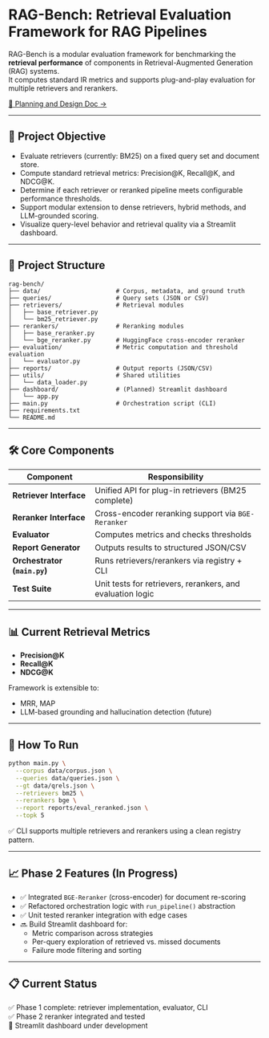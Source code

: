 # RAG-Bench: Retrieval Evaluation Framework for RAG Pipelines

RAG-Bench is a modular evaluation framework for benchmarking the **retrieval performance** of components in Retrieval-Augmented Generation (RAG) systems.  
It computes standard IR metrics and supports plug-and-play evaluation for multiple retrievers and rerankers.

[📄 Planning and Design Doc →](https://docs.google.com/document/d/1vuv3pliy8DV-ipau8KcpQVdp-q1hpTLvozZq0eNrvfA/edit?usp=sharing)

---

## 🎯 Project Objective

- Evaluate retrievers (currently: BM25) on a fixed query set and document store.
- Compute standard retrieval metrics: Precision@K, Recall@K, and NDCG@K.
- Determine if each retriever or reranked pipeline meets configurable performance thresholds.
- Support modular extension to dense retrievers, hybrid methods, and LLM-grounded scoring.
- Visualize query-level behavior and retrieval quality via a Streamlit dashboard.

---

## 📁 Project Structure

```
rag-bench/
├── data/                     # Corpus, metadata, and ground truth
├── queries/                  # Query sets (JSON or CSV)
├── retrievers/               # Retrieval modules
│   ├── base_retriever.py
│   └── bm25_retriever.py
├── rerankers/                # Reranking modules
│   ├── base_reranker.py
│   └── bge_reranker.py       # HuggingFace cross-encoder reranker
├── evaluation/               # Metric computation and threshold evaluation
│   └── evaluator.py
├── reports/                  # Output reports (JSON/CSV)
├── utils/                    # Shared utilities
│   └── data_loader.py
├── dashboard/                # (Planned) Streamlit dashboard
│   └── app.py
├── main.py                   # Orchestration script (CLI)
├── requirements.txt
└── README.md
```

---

## 🛠 Core Components

| Component        | Responsibility |
|------------------|----------------|
| **Retriever Interface**   | Unified API for plug-in retrievers (BM25 complete) |
| **Reranker Interface**    | Cross-encoder reranking support via `BGE-Reranker` |
| **Evaluator**             | Computes metrics and checks thresholds |
| **Report Generator**      | Outputs results to structured JSON/CSV |
| **Orchestrator (`main.py`)** | Runs retrievers/rerankers via registry + CLI |
| **Test Suite**            | Unit tests for retrievers, rerankers, and evaluation logic |

---

## 📊 Current Retrieval Metrics

- **Precision@K**
- **Recall@K**
- **NDCG@K**

Framework is extensible to:
- MRR, MAP
- LLM-based grounding and hallucination detection (future)

---

## 🚀 How To Run

```bash
python main.py \
  --corpus data/corpus.json \
  --queries data/queries.json \
  --gt data/qrels.json \
  --retrievers bm25 \
  --rerankers bge \
  --report reports/eval_reranked.json \
  --topk 5
```

✅ CLI supports multiple retrievers and rerankers using a clean registry pattern.

---

## 📈 Phase 2 Features (In Progress)

- ✅ Integrated `BGE-Reranker` (cross-encoder) for document re-scoring
- ✅ Refactored orchestration logic with `run_pipeline()` abstraction
- ✅ Unit tested reranker integration with edge cases
- 🔜 Build Streamlit dashboard for:
  - Metric comparison across strategies
  - Per-query exploration of retrieved vs. missed documents
  - Failure mode filtering and sorting

---

## 📋 Current Status

✅ Phase 1 complete: retriever implementation, evaluator, CLI  
✅ Phase 2 reranker integrated and tested  
🚧 Streamlit dashboard under development  
```
